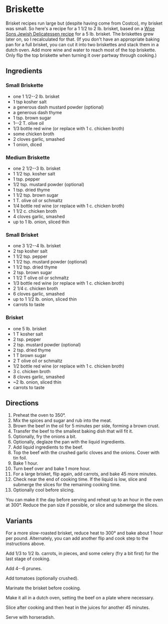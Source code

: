 [passover]: ../indices/passover.html

# Briskette

Brisket recipes run large but (despite having come from Costco), my brisket was small.  So here's a recipe for a 1 1/2 to 2 lb. brisket, based on a [Wise Sons Jewish Delicatessen recipe](https://www.myrecipes.com/recipe/red-wine-onion-braised-brisket) for a 5 lb. brisket.  The briskettes grew later on, so I recalculated for that.  (If you don't have an appropriate baking pan for a full brisket, you can cut it into two briskettes and stack them in a dutch oven.  Add more wine and water to reach most of the top briskette.  Only flip the top briskette when turning it over partway through cooking.)

## Ingredients

### Small Briskette

* one 1 1/2--2 lb. brisket
* 1 tsp kosher salt
* a generous dash mustard powder (optional)
* a generous dash thyme 
* 1 tsp. brown sugar
* 1--2 T. olive oil
* 1/3 bottle red wine (or replace with 1 c. chicken broth)
* some chicken broth
* 2 cloves garlic, smashed
* 1 onion, diced

### Medium Briskette

* one 2 1/2--3 lb. brisket
* 1 1/2 tsp. kosher salt
* 1 tsp. pepper
* 1/2 tsp. mustard powder (optional)
* 1 tsp. dried thyme 
* 1 1/2 tsp. brown sugar
* 1 T. olive oil or schmaltz
* 1/4 bottle red wine (or replace with 1 c. chicken broth)
* 1 1/2 c. chicken broth
* 4 cloves garlic, smashed
* up to 1 lb. onion, sliced thin

### Small Brisket

* one 3 1/2--4 lb. brisket
* 2 tsp kosher salt
* 1 1/2 tsp. pepper
* 1 1/2 tsp. mustard powder (optional)
* 1 1/2 tsp. dried thyme 
* 2 tsp. brown sugar
* 1 1/2 T olive oil or schmaltz
* 1/3 bottle red wine (or replace with 1 c. chicken broth)
* 2 1/4 c. chicken broth
* 6 cloves garlic, smashed
* up to 1 1/2 lb. onion, sliced thin
* carrots to taste

### Brisket

* one 5 lb. brisket
* 1 T kosher salt
* 2 tsp. pepper
* 2 tsp. mustard powder (optional)
* 2 tsp. dried thyme 
* 1 T brown sugar
* 2 T olive oil or schmaltz
* 1/2 bottle red wine (or replace with 1 c. chicken broth)
* 3 c. chicken broth
* 8 cloves garlic, smashed
* ~2 lb. onion, sliced thin
* carrots to taste


## Directions

1. Preheat the oven to 350°.
2. Mix the spices and sugar and rub into the meat.
3. Brown the beef in the oil for 5 minutes per side, forming a brown crust.
4. Transfer the beef to the smallest baking dish that will fit it.
5. Optionally, fry the onions a bit.
6. Optionally, deglaze the pan with the liquid ingredients.
7. Add liquid ingredients to the beef.
8. Top the beef with the crushed garlic cloves and the onions.  Cover with tin foil.
9. Bake 1 hour.
10. Turn beef over and bake 1 more hour.
11. For a large brisket, flip again, add carrots, and bake 45 more minutes.
12. Check near the end of cooking time.  If the liquid is low, slice and submerge the slices for the remaining cooking time.
13. Optionally cool before slicing.

You can make it the day before serving and reheat up to an hour in the oven at 300°.  Reduce the pan size if possible, or slice and submerge the slices. 

## Variants

For a more slow-roasted brisket, reduce heat to 300° and bake about 1 hour per pound.  Alternately, you can add another flip and cook step to the instructions above.

Add 1/3 to 1/2 lb. carrots, in pieces, and some celery (fry a bit first) for the last stage of cooking.

Add 4--6 prunes.

Add tomatoes (optionally crushed).

Marinate the brisket before cooking.

Make it all in a dutch oven, setting the beef on a plate where necessary.

Slice after cooking and then heat in the juices for another 45 minutes.

Serve with horseradish.
